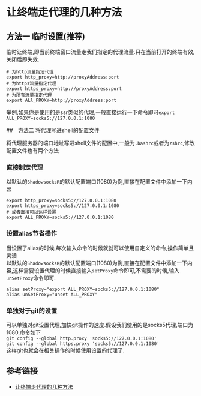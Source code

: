 # 让终端走代理的几种方法

## 方法一 临时设置(推荐)

临时让终端,即当前终端窗口流量走我们指定的代理流量.只在当前打开的终端有效,关闭后即失效.

```shell
# 为http流量指定代理
export http_proxy=http://proxyAddress:port
# 为https流量指定代理
export https_proxy=http://proxyAddress:port
# 为所有流量指定代理
export ALl_PROXY=http://proxyAddress:port
```

举例,如果你是使用的是ssr类似的代理,一般直接运行一下命令即可`export ALL_PROXY=socks5://127.0.0.1:1080`

##　方法二 将代理写进shell的配置文件

将代理服务器的端口地址写进shell文件的配置中,一般为`.bashrc`或者为`zshrc`,修改配置文件也有两个方法

### 直接制定代理

以默认的`ShadowsocksR`的默认配置端口(1080)为例,直接在配置文件中添加一下内容

```shell
export http_proxy=socks5://127.0.0.1:1080
export https_proxy=socks5://127.0.0.1:1080
# 或者直接可以这样设置
export ALL_PROXY=socks5://127.0.0.1:1080
```

### 设置alias节省操作

当设置了alias的时候,每次输入命令的时候就就可以使用自定义的命令,操作简单且灵活  
以默认的`ShadowsocksR`的默认配置端口(1080)为例,直接在配置文件中添加一下内容,这样需要设置代理的时候直接输入`setProxy`命令即可,不需要的时候,输入`unSetProxy`命令即可.

```shell
alias setProxy="export ALL_PROXY=socks5://127.0.0.1:1080"
alias unSetProxy="unset ALL_PROXY"
```

### 单独对于git的设置

可以单独对git设置代理,加快git操作的速度.假设我们使用的是socks5代理,端口为1080,命令如下  
`git config --global http.proxy 'socks5://127.0.0.1:1080'`  
`git config --global https.proxy 'socks5://127.0.0.1:1080'`  
这样git也就会在相关操作的时候使用设置的代理了.

## 参考链接

- [让终端走代理的几种方法](https://blog.fazero.me/2015/09/15/%E8%AE%A9%E7%BB%88%E7%AB%AF%E8%B5%B0%E4%BB%A3%E7%90%86%E7%9A%84%E5%87%A0%E7%A7%8D%E6%96%B9%E6%B3%95/)
